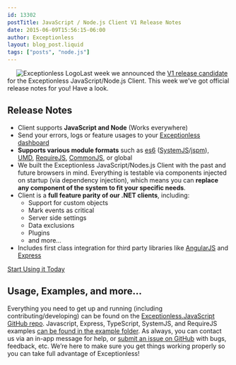 ```yaml
---
id: 13302
postTitle: JavaScript / Node.js Client V1 Release Notes
date: 2015-06-09T15:56:15-06:00
author: Exceptionless
layout: blog_post.liquid
tags: ["posts", "node.js"]
---
```

<img loading="lazy" class="alignright size-medium wp-image-2978" style="margin-left: 20px;" src="/assets/exceptionless-logoBLK-300x75.png" alt="Exceptionless Logo" width="300" height="75" data-id="2978" srcset="/assets/exceptionless-logoBLK-300x75.png 300w, /assets/exceptionless-logoBLK.png 1000w" sizes="(max-width: 300px) 100vw, 300px" />Last week we announced the <a href="http://exceptionless.com/javascript-node-js-client-version-1-release-candidate/" target="_blank">V1 release candidate</a> for the Exceptionless JavaScript/Node.js Client. This week we&#8217;ve got official release notes for you! Have a look.

## Release Notes

  * Client supports **JavaScript and Node** (Works everywhere)
  * Send your errors, logs or feature usages to your <a href="https://be.exceptionless.io/" target="_blank">Exceptionless dashboard</a>
  * **Supports various module formats** such as <a href="http://wiki.ecmascript.org/doku.php?id=harmony:specification_drafts" target="_blank">es6</a> (<a href="https://github.com/systemjs/systemjs" target="_blank">SystemJS</a>/<a href="http://jspm.io/" target="_blank">jspm</a>), <a href="https://github.com/umdjs/umd" target="_blank">UMD</a>, <a href="http://requirejs.org/" target="_blank">RequireJS</a>, <a href="http://www.commonjs.org/" target="_blank">CommonJS</a>, or global
  * We built the Exceptionless JavaScript/Nodes.js Client with the past and future browsers in mind. Everything is testable via components injected on startup (via dependency injection), which means you can **replace any component of the system to fit your specific needs**.
  * Client is a **full feature parity of our .NET clients**, including: 
      * Support for custom objects
      * Mark events as critical
      * Server side settings
      * Data exclusions
      * Plugins
      * and more&#8230;
  * Includes first class integration for third party libraries like <a href="https://angularjs.org/" target="_blank">AngularJS</a> and <a href="http://expressjs.com/" target="_blank">Express</a>

<div class="signup center">
  <a class="btn btn-large btn-primary" href="https://github.com/exceptionless/Exceptionless.javascript">Start Using it Today</a>
</div>

## Usage, Examples, and more&#8230;

Everything you need to get up and running (including contributing/developing) can be found on the <a href="https://github.com/exceptionless/Exceptionless.JavaScript" target="_blank">Exceptionless.JavaScript GitHub repo</a>. Javascript, Express, TypeScript, SystemJS, and RequireJS examples <a href="https://github.com/exceptionless/Exceptionless.JavaScript/tree/master/example" target="_blank">can be found in the example folder</a>. As always, you can contact us via an in-app message for help, or <a href="https://github.com/exceptionless/Exceptionless.JavaScript/issues" target="_blank">submit an issue on GitHub</a> with bugs, feedback, etc. We&#8217;re here to make sure you get things working properly so you can take full advantage of Exceptionless!
